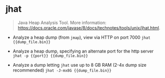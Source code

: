 # jhat
> Java Heap Analysis Tool.
> More information: <https://docs.oracle.com/javase/8/docs/technotes/tools/unix/jhat.html>.

- Analyze a heap dump (from `jmap`), view via HTTP on port 7000
`jhat {{dump_file.bin}}`

- Analyze a heap dump, specifying an alternate port for the http server
`jhat -p {{port}} {{dump_file.bin}}`

- Analyze a dump letting `jhat` use up to 8 GB RAM (2-4x dump size recommended)
`jhat -J-mx8G {{dump_file.bin}}`
